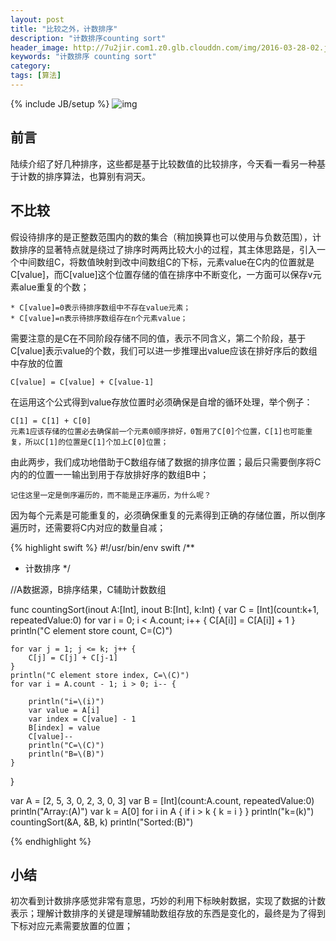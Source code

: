 ```yaml
---
layout: post
title: "比较之外，计数排序"
description: "计数排序counting sort"
header_image: http://7u2jir.com1.z0.glb.clouddn.com/img/2016-03-28-02.jpg
keywords: "计数排序 counting sort"
category: 
tags: [算法]
---
```

{% include JB/setup %}
![img](http://7u2jir.com1.z0.glb.clouddn.com/img/2016-03-28-02.jpg)

## 前言
陆续介绍了好几种排序，这些都是基于比较数值的比较排序，今天看一看另一种基于计数的排序算法，也算别有洞天。

## 不比较
假设待排序的是正整数范围内的数的集合（稍加换算也可以使用与负数范围），计数排序的显著特点就是绕过了排序时两两比较大小的过程，其主体思路是，引入一个中间数组C，将数值映射到改中间数组C的下标，元素value在C内的位置就是C[value]，而C[value]这个位置存储的值在排序中不断变化，一方面可以保存v元素alue重复的个数；

	* C[value]=0表示待排序数组中不存在value元素；
	* C[value]=n表示待排序数组存在n个元素value；
需要注意的是C在不同阶段存储不同的值，表示不同含义，第二个阶段，基于C[value]表示value的个数，我们可以进一步推理出value应该在排好序后的数组中存放的位置

	C[value] = C[value] + C[value-1]
在运用这个公式得到value存放位置时必须确保是自增的循环处理，举个例子：

	C[1] = C[1] + C[0]
	元素1应该存储的位置必去确保前一个元素0顺序排好，0暂用了C[0]个位置，C[1]也可能重复，所以C[1]的位置是C[1]个加上C[0]位置；

由此两步，我们成功地借助于C数组存储了数据的排序位置；最后只需要倒序将C内的的位置一一输出到用于存放排好序的数组B中；


	记住这里一定是倒序遍历的，而不能是正序遍历，为什么呢？

因为每个元素是可能重复的，必须确保重复的元素得到正确的存储位置，所以倒序遍历时，还需要将C内对应的数量自减；

{% highlight swift %}
#!/usr/bin/env swift
/**
* 计数排序
*/

//A数据源，B排序结果，C辅助计数数组

func countingSort(inout A:[Int], inout B:[Int], k:Int) {
    var C = [Int](count:k+1, repeatedValue:0)
    for var i = 0; i < A.count; i++ {
        C[A[i]] = C[A[i]] + 1
    }
    println("C element store count, C=\(C)")

    for var j = 1; j <= k; j++ {
        C[j] = C[j] + C[j-1]
    }
    println("C element store index, C=\(C)")
    for var i = A.count - 1; i > 0; i-- {
       
        println("i=\(i)")
        var value = A[i]
        var index = C[value] - 1
        B[index] = value
        C[value]--
        println("C=\(C)")
        println("B=\(B)")
    }
}

var A = [2, 5, 3, 0, 2, 3, 0, 3]
var B = [Int](count:A.count, repeatedValue:0)
println("Array:\(A)")
var k = A[0]
for i in A {
    if i > k {
        k = i
    }
}
println("k=\(k)")
countingSort(&A, &B, k)
println("Sorted:\(B)")

{% endhighlight %}

## 小结
初次看到计数排序感觉非常有意思，巧妙的利用下标映射数据，实现了数据的计数表示；理解计数排序的关键是理解辅助数组存放的东西是变化的，最终是为了得到下标对应元素需要放置的位置；


